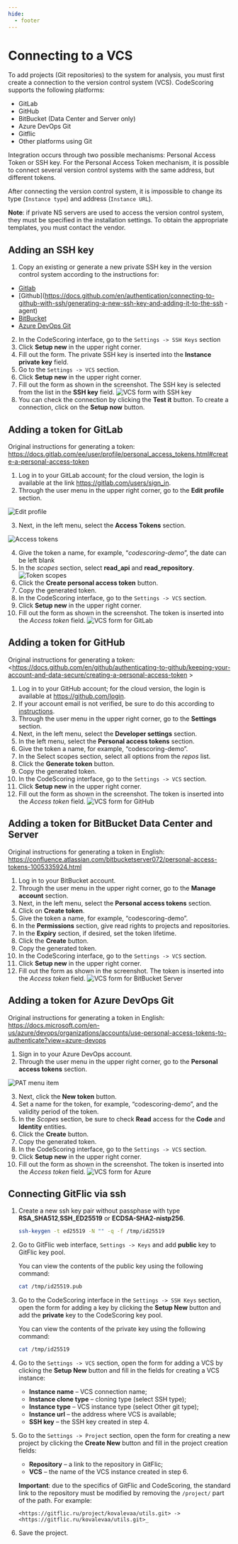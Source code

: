 ```yaml
---
hide:
  - footer
---
```

# Connecting to a VCS

To add projects (Git repositories) to the system for analysis, you must first create a connection to the version control system (VCS). CodeScoring supports the following platforms:

- GitLab
- GitHub
- BitBucket (Data Center and Server only)
- Azure DevOps Git
- Gitflic
- Other platforms using Git

Integration occurs through two possible mechanisms: Personal Access Token or SSH key. For the Personal Access Token mechanism, it is possible to connect several version control systems with the same address, but different tokens.

After connecting the version control system, it is impossible to change its type (`Instance type`) and address (`Instance URL`).

**Note**: if private NS servers are used to access the version control system, they must be specified in the installation settings. To obtain the appropriate templates, you must contact the vendor.

## Adding an SSH key

1. Copy an existing or generate a new private SSH key in the version control system according to the instructions for:
 - [Gitlab](https://docs.gitlab.com/ee/user/ssh.html])
 - [Github](https://docs.github.com/en/authentication/connecting-to-github-with-ssh/generating-a-new-ssh-key-and-adding-it-to-the-ssh -agent)
 - [BitBucket](https://support.atlassian.com/bitbucket-cloud/docs/configure-ssh-and-two-step-verification/)
 - [Azure DevOps Git](https://learn.microsoft.com/en-us/azure/devops/repos/git/use-ssh-keys-to-authenticate?view=azure-devops)
2. In the CodeScoring interface, go to the `Settings -> SSH Keys` section
3. Click **Setup new** in the upper right corner.
4. Fill out the form. The private SSH key is inserted into the **Instance private key** field.
5. Go to the `Settings -> VCS` section.
6. Click **Setup new** in the upper right corner.
7. Fill out the form as shown in the screenshot. The SSH key is selected from the list in the **SSH key** field.
 ![VCS form with SSH key](/assets/img/vcs-ssh-key.png)
8. You can check the connection by clicking the **Test it** button. To create a connection, click on the **Setup now** button.

## Adding a token for GitLab

Original instructions for generating a token: <https://docs.gitlab.com/ee/user/profile/personal_access_tokens.html#create-a-personal-access-token>

1. Log in to your GitLab account; for the cloud version, the login is available at the link <https://gitlab.com/users/sign_in>.
2. Through the user menu in the upper right corner, go to the **Edit profile** section.

 ![Edit profile](/assets/img/gitlab/edit-profile-link.png)

3. Next, in the left menu, select the **Access Tokens** section.

 ![Access tokens](/assets/img/gitlab/access-tokens-link.png)

4. Give the token a name, for example, “*codescoring-demo*”, the date can be left blank
5. In the _scopes_ section, select **read_api** and **read_repository**.
 ![Token scopes](/assets/img/gitlab/scopes.png)
6. Click the **Create personal access token** button.
7. Copy the generated token.
8. In the CodeScoring interface, go to the `Settings -> VCS` section.
9. Click **Setup new** in the upper right corner.
10. Fill out the form as shown in the screenshot. The token is inserted into the _Access token_ field.
 ![VCS form for GitLab](/assets/img/gitlab/cs-vcs-form-gitlab.png)

## Adding a token for GitHub

Original instructions for generating a token: <https://docs.github.com/en/github/authenticating-to-github/keeping-your-account-and-data-secure/creating-a-personal-access-token >

1. Log in to your GitHub account; for the cloud version, the login is available at <https://github.com/login>.
2. If your account email is not verified, be sure to do this according to [instructions](https://docs.github.com/en/get-started/signing-up-for-github/verifying-your-email-address).
3. Through the user menu in the upper right corner, go to the **Settings** section.
4. Next, in the left menu, select the **Developer settings** section.
5. In the left menu, select the **Personal access tokens** section.
6. Give the token a name, for example, “codescoring-demo”.
7. In the Select scopes section, select all options from the _repos_ list.
8. Click the **Generate token** button.
9. Copy the generated token.
10. In the CodeScoring interface, go to the `Settings -> VCS` section.
11. Click **Setup new** in the upper right corner.
12. Fill out the form as shown in the screenshot. The token is inserted into the _Access token_ field.
 ![VCS form for GitHub](/assets/img/github/cs-vcs-form-github.png)

## Adding a token for BitBucket Data Center and Server

Original instructions for generating a token in English: <https://confluence.atlassian.com/bitbucketserver072/personal-access-tokens-1005335924.html>

1. Log in to your BitBucket account.
2. Through the user menu in the upper right corner, go to the **Manage account** section.
3. Next, in the left menu, select the **Personal access tokens** section.
4. Click on **Create token**.
5. Give the token a name, for example, “codescoring-demo”.
6. In the **Permissions** section, give read rights to projects and repositories.
7. In the **Expiry** section, if desired, set the token lifetime.
8. Click the **Create** button.
9. Copy the generated token.
10. In the CodeScoring interface, go to the `Settings -> VCS` section.
11. Click **Setup new** in the upper right corner.
12. Fill out the form as shown in the screenshot. The token is inserted into the _Access token_ field.
 ![VCS form for BitBucket Server](/assets/img/bitbucket/cs-vcs-form-bitbucket.png)

## Adding a token for Azure DevOps Git

Original instructions for generating a token in English: <https://docs.microsoft.com/en-us/azure/devops/organizations/accounts/use-personal-access-tokens-to-authenticate?view=azure-devops>

1. Sign in to your Azure DevOps account.
2. Through the user menu in the upper right corner, go to the **Personal access tokens** section.

 ![PAT menu item](/assets/img/azure/pat-menu-item.png)

3. Next, click the **New token** button.
4. Set a name for the token, for example, “codescoring-demo”, and the validity period of the token.
5. In the _Scopes_ section, be sure to check **Read** access for the **Code** and **Identity** entities.
6. Click the **Create** button.
7. Copy the generated token.
8. In the CodeScoring interface, go to the `Settings -> VCS` section.
9. Click **Setup new** in the upper right corner.
10. Fill out the form as shown in the screenshot. The token is inserted into the _Access token_ field.
 ![VCS form for Azure](/assets/img/azure/cs-vcs-form-azure.png)

## Connecting GitFlic via ssh

1. Create a new ssh key pair without passphase with type **RSA_SHA512**,**SSH_ED25519** or **ECDSA-SHA2-nistp256**.

    ```bash
    ssh-keygen -t ed25519 -N "" -q -f /tmp/id25519
    ```

2. Go to GitFlic web interface, `Settings -> Keys` and add **public** key to GitFlic key pool.

    You can view the contents of the public key using the following command:
    ```bash
    cat /tmp/id25519.pub
    ```

3. Go to the CodeScoring interface in the `Settings -> SSH Keys` section, open the form for adding a key by clicking the **Setup New** button and add the **private** key to the CodeScoring key pool.

    You can view the contents of the private key using the following command:
    ```bash
    cat /tmp/id25519
    ```

4. Go to the `Settings -> VCS` section, open the form for adding a VCS by clicking the **Setup New** button and fill in the fields for creating a VCS instance:
  
    - **Instance name** – VCS connection name;
    - **Instance clone type** – cloning type (select SSH type);
    - **Instance type** – VCS instance type (select Other git type);
    - **Instance url** – the address where VCS is available;
    - **SSH key** – the SSH key created in step 4.
  
5. Go to the `Settings -> Project` section, open the form for creating a new project by clicking the **Create New** button and fill in the project creation fields:

    - **Repository** – a link to the repository in GitFlic;
    - **VCS** – the name of the VCS instance created in step 6.

    **Important**: due to the specifics of GitFlic and CodeScoring, the standard link to the repository must be modified by removing the `/project/` part of the path. For example:
      ```
      <https://gitflic.ru/project/kovalevaa/utils.git> -> <https://gitflic.ru/kovalevaa/utils.git>_
      ```

6. Save the project.
